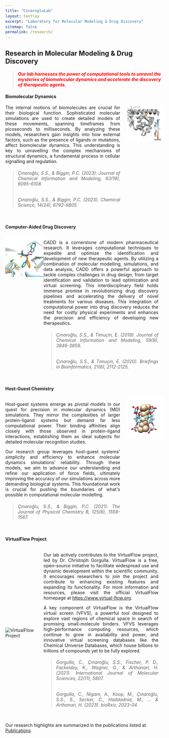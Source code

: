 ```yaml
---
title: "CinarogluLab"
layout: textlay
excerpt: "Laboratory for Molecular Modeling & Drug Discovery"
sitemap: false
permalink: /research/
---
```


## **Research in Molecular Modeling & Drug Discovery**
> #### <span style="color:red;">*Our lab harnesses the power of computational tools to unravel the mysteries of biomolecular dynamics and accelerate the discovery of therapeutic agents.*</span>



#### **Biomolecular Dynamics**

<div style="display: flex; flex-wrap: wrap;">

<div style="flex: 3; text-align: justify; margin-right: 20px;">
The internal motions of biomolecules are crucial for their biological function. Sophisticated molecular simulations are used to create detailed models of these movements, spanning timeframes from picoseconds to milliseconds. By analyzing these models, researchers gain insights into how external factors, such as the presence of ligands or mutations, affect biomolecular dynamics. This understanding is key to unravelling the complex mechanisms of structural dynamics, a fundamental process in cellular signalling and regulation.

> <h6>Çınaroğlu, S.S., & Biggin, P.C. (2023). Journal of Chemical Information and Modeling, 63(19), 6095-6108.</h6>
> <h6>Çınaroğlu, S.S., & Biggin, P.C. (2023). Chemical Science, 14(24), 6792-6805.</h6>
</div>

<div style="flex: 1;">
<img src="https://raw.githubusercontent.com/CinarogluLab/cinaroglulab.github.io/main/images/images-0003.jpeg" alt="Biomolecular Dynamics" style="width: 100%; height: auto;">
</div>

</div>

#### **Computer-Aided Drug Discovery**

<div style="display: flex; flex-wrap: wrap;">

<div style="flex: 1;">
<img src="https://raw.githubusercontent.com/CinarogluLab/cinaroglulab.github.io/main/images/images-0004.png" alt="Computer-Aided Drug Discovery" style="width: 100%; height: auto;">
</div>

<div style="flex: 3; text-align: justify; margin-right: 20px;">

CADD is a cornerstone of modern pharmaceutical research. It leverages computational techniques to expedite and optimize the identification and development of new therapeutic agents. By utilizing a combination of molecular modelling, simulations, and data analysis, CADD offers a powerful approach to tackle complex challenges in drug design, from target identification and validation to lead optimization and virtual screening. This interdisciplinary field holds immense promise in revolutionizing drug discovery pipelines and accelerating the delivery of novel treatments for various diseases. This integration of computational power into drug discovery reduces the need for costly physical experiments and enhances the precision and efficiency of developing new therapeutics.

> <h6>Çınaroğlu, S.S., & Timuçin, E. (2019). Journal of Chemical Information and Modeling, 59(9), 3846-3859.</h6>
> <h6>Çınaroğlu, S.S., & Timuçin, E. (2020). Briefings in Bioinformatics, 21(6), 2112-2125.</h6>

</div>
</div>

#### **Host-Guest Chemistry**

<div style="display: flex; flex-wrap: wrap;">

<div style="flex: 3; text-align: justify; margin-right: 20px;">

Host-guest systems emerge as pivotal models in our quest for precision in molecular dynamics (MD) simulations. They mirror the complexities of larger protein-ligand systems but demand far less computational power. Their binding affinities align closely with those observed in protein-ligand interactions, establishing them as ideal subjects for detailed molecular recognition studies.

Our research group leverages host-guest systems' simplicity and efficiency to enhance molecular dynamics simulations' reliability. Through these models, we aim to advance our understanding and refine our application of force fields, ultimately improving the accuracy of our simulations across more demanding biological systems. This foundational work is crucial for pushing the boundaries of what's possible in computational molecular modelling.

> <h6>Çınaroğlu, S.S., & Biggin, P.C. (2021). The Journal of Physical Chemistry B, 125(6), 1558-1567.</h6>

</div>

<div style="flex: 1;">
<img src="https://raw.githubusercontent.com/CinarogluLab/cinaroglulab.github.io/main/images/images-0005.png" alt="Host-Guest" style="width: 100%; height: auto;">
</div>

</div>

#### **VirtualFlow Project**

<div style="display: flex; flex-wrap: wrap; align-items: center;">

<div style="flex: 1; display: flex; align-items: center; justify-content: center;">
<img src="https://community.virtual-flow.org/uploads/default/original/1X/980a69707fd8f27ca3f66e5e6373a110ef4cae95.png" alt="VirtualFlow Project" style="width: 100%; height: auto;">
</div>

<div style="flex: 3; text-align: justify; margin-right: 20px;">

Our lab actively contributes to the VirtualFlow project, led by Dr. Christoph Gorgulla. VirtualFlow is a free, open-source initiative to facilitate widespread use and dynamic development within the scientific community. It encourages researchers to join the project and contribute to enhancing existing features and expanding its functionality. For more information and resources, please visit the official VirtualFlow homepage at <https://www.virtual-flow.org>.

A key component of VirtualFlow is the VirtualFlow virtual screen (VFVS), a powerful tool designed to explore vast regions of chemical space in search of promising small-molecule binders. VFVS leverages high-performance computing resources, which continue to grow in availability and power, and innovative virtual screening databases like the Chemical Universe Databases, which house billions to trillions of compounds yet to be fully explored.

> <h6>Gorgulla, C., Çınaroğlu, S.S., Fischer, P. D., Fackeldey, K., Wagner, G., & Arthanari, H. (2021). International Journal of Molecular Sciences, 22(11), 5807.</h6>
> <h6>Gorgulla, C., Nigam, A., Koop, M., Çınaroğlu, S.S., S., Secker, C., Haddadnia, M., ... & Arthanari, H. (2023). bioRxiv, 2023-04.</h6>

</div>

</div>

Our research highlights are summarized in the publications listed at <a href="{{ site.url }}{{ site.baseurl }}/publications">Publications</a> 
